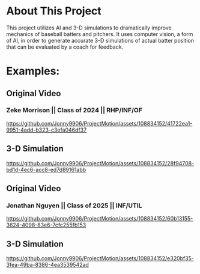 # About This Project
This project utilizes AI and 3-D simulations to dramatically improve mechanics of baseball batters and pitchers. It uses computer vision, a form of AI, in order to generate accurate 3-D simulations of actual batter position that can be evaluated by a coach for feedback.


# Examples:
## Original Video
### Zeke Morrison || Class of 2024 || RHP/INF/OF
https://github.com/Jonny9906/ProjectMotion/assets/108834152/41722ea1-9951-4add-b323-c3efa046df37

## 3-D Simulation
https://github.com/Jonny9906/ProjectMotion/assets/108834152/28f94708-bd1d-4ec6-acc8-ed7d89161abb

## Original Video
### Jonathan Nguyen || Class of 2025 || INF/UTIL
https://github.com/Jonny9906/ProjectMotion/assets/108834152/60b13155-3624-4098-83e6-7cfc255fb153

## 3-D Simulation
https://github.com/Jonny9906/ProjectMotion/assets/108834152/e320bf35-3fea-49ba-8386-4ea3539542ad
